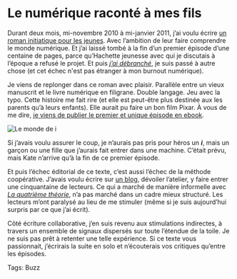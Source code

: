 # Le numérique raconté à mes fils

Durant deux mois, mi-novembre 2010 à mi-janvier 2011, j’ai voulu écrire [un roman initiatique pour les jeunes](http://blog.tcrouzet.com/le-monde-de-i/). Avec l’ambition de leur faire comprendre le monde numérique. Et j’ai laissé tombé à la fin d’un premier épisode d’une centaine de pages, parce qu’Hachette jeunesse avec qui je discutais à l’époque a refusé le projet. Et puis *[j’ai débranché](http://blog.tcrouzet.com/jai-debranche/)*, je suis passé à autre chose (et cet échec n'est pas étranger à mon burnout numérique).

Je viens de replonger dans ce roman avec plaisir. Parallèle entre un vieux manuscrit et le livre numérique en filigrane. Double langage. Jeu avec la typo. Cette histoire me fait rire (et elle est peut-être plus destinée aux les parents qu’à leurs enfants). Elle aurait pu faire un bon film Pixar. À vous de me dire, [je viens de publier le premier et unique épisode en ebook](http://blog.tcrouzet.com/le-monde-de-i/).

![Le monde de i](http://blog.tcrouzet.comhttps://tcrouzet.com/images_tc/2014/01/cover1-561x900.png)

Si j’avais voulu assurer le coup, je n’aurais pas pris pour héros un ***i***, mais un garçon ou une fille que j’aurais fait entrer dans une machine. C’était prévu, mais Kate n’arrive qu’à la fin de ce premier épisode.

Et puis l’échec éditorial de ce texte, c’est aussi l’échec de la méthode coopérative. J’avais voulu écrire sur [un blog](http://i.tcrouzet.com/), dévoiler l’atelier, y faire entrer une cinquantaine de lecteurs. Ce qui a marché de manière informelle avec *[La quatrième théorie](http://blog.tcrouzet.com/la-quatrieme-theorie/)*, n’a pas marché dans un cadre mieux structuré. Les lecteurs m’ont paralysé au lieu de me stimuler (même si je suis aujourd’hui surpris par ce que j’ai écrit).

Côté écriture collaborative, j’en suis revenu aux stimulations indirectes, à travers un ensemble de signaux dispersés sur toute l’étendue de la toile. Je ne suis pas prêt à retenter une telle expérience. Si ce texte vous passionnait, j’écrirais la suite en solo et n’écouterais vos critiques qu’entre les épisodes.

Tags: Buzz